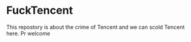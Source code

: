 # FuckTencent
This repostory is about the crime of Tencent and we can scold Tencent here.
Pr welcome

